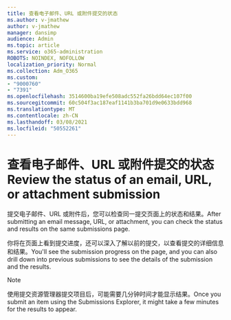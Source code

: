 ```yaml
---
title: 查看电子邮件、URL 或附件提交的状态
ms.author: v-jmathew
author: v-jmathew
manager: dansimp
audience: Admin
ms.topic: article
ms.service: o365-administration
ROBOTS: NOINDEX, NOFOLLOW
localization_priority: Normal
ms.collection: Adm_O365
ms.custom:
- "9000760"
- "7391"
ms.openlocfilehash: 3514600ba19efe508adc552fa26bdd64ec107f00
ms.sourcegitcommit: 60c504f3ac187eaf1141b3ba701d9e0633bdd968
ms.translationtype: MT
ms.contentlocale: zh-CN
ms.lasthandoff: 03/08/2021
ms.locfileid: "50552261"
---
```

# <a name="review-the-status-of-an-email-url-or-attachment-submission"></a><span data-ttu-id="7ec25-102">查看电子邮件、URL 或附件提交的状态</span><span class="sxs-lookup"><span data-stu-id="7ec25-102">Review the status of an email, URL, or attachment submission</span></span>

<span data-ttu-id="7ec25-103">提交电子邮件、URL 或附件后，您可以检查同一提交页面上的状态和结果。</span><span class="sxs-lookup"><span data-stu-id="7ec25-103">After submitting an email message, URL, or attachment, you can check the status and results on the same submissions page.</span></span>

<span data-ttu-id="7ec25-104">你将在页面上看到提交进度，还可以深入了解以前的提交，以查看提交的详细信息和结果。</span><span class="sxs-lookup"><span data-stu-id="7ec25-104">You'll see the submission progress on the page, and you can also drill down into previous submissions to see the details of the submission and the results.</span></span>

> [!NOTE]
> <span data-ttu-id="7ec25-105">使用提交资源管理器提交项目后，可能需要几分钟时间才能显示结果。</span><span class="sxs-lookup"><span data-stu-id="7ec25-105">Once you submit an item using the Submissions Explorer, it might take a few minutes for the results to appear.</span></span>
